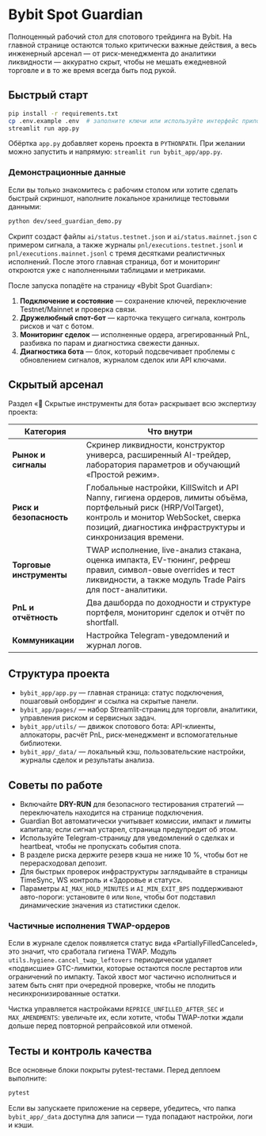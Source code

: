 # Bybit Spot Guardian

Полноценный рабочий стол для спотового трейдинга на Bybit. На главной странице остаются только критически важные действия, а весь инженерный арсенал — от риск-менеджмента до аналитики ликвидности — аккуратно скрыт, чтобы не мешать ежедневной торговле и в то же время всегда быть под рукой.

## Быстрый старт

```bash
pip install -r requirements.txt
cp .env.example .env  # заполните ключи или используйте интерфейс приложения
streamlit run app.py
```

Обёртка `app.py` добавляет корень проекта в `PYTHONPATH`. При желании можно запустить и напрямую: `streamlit run bybit_app/app.py`.

### Демонстрационные данные

Если вы только знакомитесь с рабочим столом или хотите сделать быстрый скриншот, наполните локальное хранилище тестовыми данными:

```bash
python dev/seed_guardian_demo.py
```

Скрипт создаст файлы `ai/status.testnet.json` и `ai/status.mainnet.json` с примером сигнала, а также журналы `pnl/executions.testnet.jsonl` и `pnl/executions.mainnet.jsonl` с тремя десятками реалистичных исполнений. После этого главная страница, бот и мониторинг откроются уже с наполненными таблицами и метриками.

После запуска попадёте на страницу «Bybit Spot Guardian»:

1. **Подключение и состояние** — сохранение ключей, переключение Testnet/Mainnet и проверка связи.
2. **Дружелюбный спот-бот** — карточка текущего сигнала, контроль рисков и чат с ботом.
3. **Мониторинг сделок** — исполненные ордера, агрегированный PnL, разбивка по парам и диагностика свежести данных.
4. **Диагностика бота** — блок, который подсвечивает проблемы с обновлением сигналов, журналом сделок или API ключами.

## Скрытый арсенал

Раздел «🫥 Скрытые инструменты для бота» раскрывает всю экспертизу проекта:

| Категория | Что внутри |
| --- | --- |
| **Рынок и сигналы** | Скринер ликвидности, конструктор универса, расширенный AI-трейдер, лаборатория параметров и обучающий «Простой режим». |
| **Риск и безопасность** | Глобальные настройки, KillSwitch и API Nanny, гигиена ордеров, лимиты объёма, портфельный риск (HRP/VolTarget), контроль и монитор WebSocket, сверка позиций, диагностика инфраструктуры и синхронизация времени. |
| **Торговые инструменты** | TWAP исполнение, live-анализ стакана, оценка импакта, EV-тюнинг, рефреш правил, символ-овые overrides и тест ликвидности, а также модуль Trade Pairs для пост-аналитики. |
| **PnL и отчётность** | Два дашборда по доходности и структуре портфеля, мониторинг сделок и отчёт по shortfall. |
| **Коммуникации** | Настройка Telegram-уведомлений и журнал логов. |

## Структура проекта

- `bybit_app/app.py` — главная страница: статус подключения, пошаговый онбординг и ссылка на скрытые панели.
- `bybit_app/pages/` — набор Streamlit-страниц для торговли, аналитики, управления риском и сервисных задач.
- `bybit_app/utils/` — движок спотового бота: API-клиенты, аллокаторы, расчёт PnL, риск-менеджмент и вспомогательные библиотеки.
- `bybit_app/_data/` — локальный кэш, пользовательские настройки, журналы сделок и результаты анализа.

## Советы по работе

- Включайте **DRY-RUN** для безопасного тестирования стратегий — переключатель находится на странице подключения.
- Guardian Bot автоматически учитывает комиссии, импакт и лимиты капитала; если сигнал устарел, страница предупредит об этом.
- Используйте Telegram-страницу для уведомлений о сделках и heartbeat, чтобы не пропускать события спота.
- В разделе риска держите резерв кэша не ниже 10 %, чтобы бот не перерасходовал депозит.
- Для быстрых проверок инфраструктуры заглядывайте в страницы TimeSync, WS контроль и «Здоровье и статус».
- Параметры `AI_MAX_HOLD_MINUTES` и `AI_MIN_EXIT_BPS` поддерживают авто-пороги: установите `0` или `None`, чтобы бот подставил динамические значения из статистики сделок.

### Частичные исполнения TWAP-ордеров

Если в журнале сделок появляется статус вида «PartiallyFilledCanceled», это значит, что сработала гигиена TWAP. Модуль
`utils.hygiene.cancel_twap_leftovers` периодически удаляет «подвисшие» GTC-лимитки, которые остаются после рестартов или
ограничений по импакту. Такой хвост мог частично исполниться и затем быть снят при очередной проверке, чтобы не плодить
несинхронизированные остатки.

Чистка управляется настройками `REPRICE_UNFILLED_AFTER_SEC` и `MAX_AMENDMENTS`: увеличьте их, если хотите, чтобы TWAP-лотки
ждали дольше перед повторной репрайсовкой или отменой.

## Тесты и контроль качества

Все основные блоки покрыты pytest-тестами. Перед деплоем выполните:

```bash
pytest
```

Если вы запускаете приложение на сервере, убедитесь, что папка `bybit_app/_data` доступна для записи — туда попадают настройки, логи и кэши.
